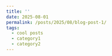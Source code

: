 ```yaml
---
title: ''
date: 2025-08-01
permalink: /posts/2025/08/blog-post-1/
tags:
  - cool posts
  - category1
  - category2
---
```


